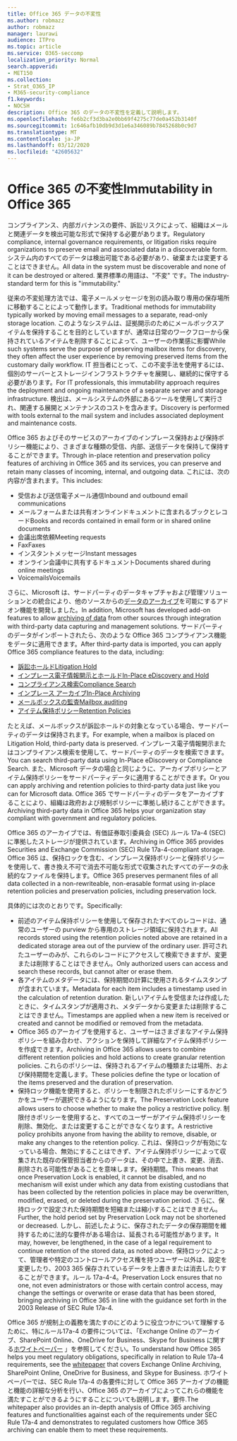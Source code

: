 ```yaml
---
title: Office 365 データの不変性
ms.author: robmazz
author: robmazz
manager: laurawi
audience: ITPro
ms.topic: article
ms.service: O365-seccomp
localization_priority: Normal
search.appverid:
- MET150
ms.collection:
- Strat_O365_IP
- M365-security-compliance
f1.keywords:
- NOCSH
description: Office 365 のデータの不変性を定義して説明します。
ms.openlocfilehash: fe6b2cf3d3ba2e0bb69f4275c77de0a452b3140f
ms.sourcegitcommit: 1c646afb10db9d3d1e6a346089b7845268b0c9d7
ms.translationtype: MT
ms.contentlocale: ja-JP
ms.lasthandoff: 03/12/2020
ms.locfileid: "42605632"
---
```

# <a name="immutability-in-office-365"></a><span data-ttu-id="a338c-103">Office 365 の不変性</span><span class="sxs-lookup"><span data-stu-id="a338c-103">Immutability in Office 365</span></span>

<span data-ttu-id="a338c-104">コンプライアンス、内部ガバナンスの要件、訴訟リスクによって、組織はメールと関連データを検出可能な形式で保持する必要があります。</span><span class="sxs-lookup"><span data-stu-id="a338c-104">Regulatory compliance, internal governance requirements, or litigation risks require organizations to preserve email and associated data in a discoverable form.</span></span> <span data-ttu-id="a338c-105">システム内のすべてのデータは検出可能である必要があり、破棄または変更することはできません。</span><span class="sxs-lookup"><span data-stu-id="a338c-105">All data in the system must be discoverable and none of it can be destroyed or altered.</span></span> <span data-ttu-id="a338c-106">業界標準の用語は、"不変" です。</span><span class="sxs-lookup"><span data-stu-id="a338c-106">The industry-standard term for this is "immutability."</span></span>

<span data-ttu-id="a338c-107">従来の不変処理方法では、電子メールメッセージを別の読み取り専用の保存場所に移動することによって動作します。</span><span class="sxs-lookup"><span data-stu-id="a338c-107">Traditional methods for immutability typically worked by moving email messages to a separate, read-only storage location.</span></span> <span data-ttu-id="a338c-108">このようなシステムは、証拠開示のためにメールボックスアイテムを保持することを目的としていますが、通常は日常のワークフローから保持されているアイテムを削除することによって、ユーザーの作業感に影響</span><span class="sxs-lookup"><span data-stu-id="a338c-108">While such systems serve the purpose of preserving mailbox items for discovery, they often affect the user experience by removing preserved items from the customary daily workflow.</span></span> <span data-ttu-id="a338c-109">IT 担当者にとって、この不変手法を使用するには、個別のサーバーとストレージインフラストラクチャを展開し、継続的に保守する必要があります。</span><span class="sxs-lookup"><span data-stu-id="a338c-109">For IT professionals, this immutability approach requires the deployment and ongoing maintenance of a separate server and storage infrastructure.</span></span> <span data-ttu-id="a338c-110">検出は、メールシステムの外部にあるツールを使用して実行され、関連する展開とメンテナンスのコストを含みます。</span><span class="sxs-lookup"><span data-stu-id="a338c-110">Discovery is performed with tools external to the mail system and includes associated deployment and maintenance costs.</span></span>

<span data-ttu-id="a338c-111">Office 365 およびそのサービスのアーカイブのインプレース保持および保持ポリシー機能により、さまざまな種類の受信、内部、送信データを保持して保持することができます。</span><span class="sxs-lookup"><span data-stu-id="a338c-111">Through in-place retention and preservation policy features of archiving in Office 365 and its services, you can preserve and retain many classes of incoming, internal, and outgoing data.</span></span> <span data-ttu-id="a338c-112">これには、次の内容が含まれます。</span><span class="sxs-lookup"><span data-stu-id="a338c-112">This includes:</span></span>

- <span data-ttu-id="a338c-113">受信および送信電子メール通信</span><span class="sxs-lookup"><span data-stu-id="a338c-113">Inbound and outbound email communications</span></span>
- <span data-ttu-id="a338c-114">メールフォームまたは共有オンラインドキュメントに含まれるブックとレコード</span><span class="sxs-lookup"><span data-stu-id="a338c-114">Books and records contained in email form or in shared online documents</span></span>
- <span data-ttu-id="a338c-115">会議出席依頼</span><span class="sxs-lookup"><span data-stu-id="a338c-115">Meeting requests</span></span>
- <span data-ttu-id="a338c-116">Fax</span><span class="sxs-lookup"><span data-stu-id="a338c-116">Faxes</span></span>
- <span data-ttu-id="a338c-117">インスタントメッセージ</span><span class="sxs-lookup"><span data-stu-id="a338c-117">Instant messages</span></span>
- <span data-ttu-id="a338c-118">オンライン会議中に共有するドキュメント</span><span class="sxs-lookup"><span data-stu-id="a338c-118">Documents shared during online meetings</span></span>
- <span data-ttu-id="a338c-119">Voicemails</span><span class="sxs-lookup"><span data-stu-id="a338c-119">Voicemails</span></span>

<span data-ttu-id="a338c-120">さらに、Microsoft は、サードパーティのデータキャプチャおよび管理ソリューションとの統合により、他のソースからの[データのアーカイブ](https://support.office.com/article/Archiving-third-party-data-in-Office-365-0ce338d5-3666-4a18-86ab-c6910ff408cc)を可能にするアドオン機能を開発しました。</span><span class="sxs-lookup"><span data-stu-id="a338c-120">In addition, Microsoft has developed add-on features to allow [archiving of data](https://support.office.com/article/Archiving-third-party-data-in-Office-365-0ce338d5-3666-4a18-86ab-c6910ff408cc) from other sources through integration with third-party data capturing and management solutions.</span></span> <span data-ttu-id="a338c-121">サードパーティのデータがインポートされたら、次のような Office 365 コンプライアンス機能をデータに適用できます。</span><span class="sxs-lookup"><span data-stu-id="a338c-121">After third-party data is imported, you can apply Office 365 compliance features to the data, including:</span></span>

- [<span data-ttu-id="a338c-122">訴訟ホールド</span><span class="sxs-lookup"><span data-stu-id="a338c-122">Litigation Hold</span></span>](https://docs.microsoft.com/microsoft-365/compliance/create-a-litigation-hold)
- [<span data-ttu-id="a338c-123">インプレース電子情報開示とホールド</span><span class="sxs-lookup"><span data-stu-id="a338c-123">In-Place eDiscovery and Hold</span></span>](https://docs.microsoft.com/microsoft-365/compliance/manage-legal-investigations)
- [<span data-ttu-id="a338c-124">コンプライアンス検索</span><span class="sxs-lookup"><span data-stu-id="a338c-124">Compliance Search</span></span>](https://docs.microsoft.com/microsoft-365/compliance/search-for-content)
- [<span data-ttu-id="a338c-125">インプレース アーカイブ</span><span class="sxs-lookup"><span data-stu-id="a338c-125">In-Place Archiving</span></span>](https://docs.microsoft.com/microsoft-365/compliance/enable-archive-mailboxes)
- [<span data-ttu-id="a338c-126">メールボックスの監査</span><span class="sxs-lookup"><span data-stu-id="a338c-126">Mailbox auditing</span></span>](https://docs.microsoft.com/microsoft-365/compliance/enable-mailbox-auditing)
- [<span data-ttu-id="a338c-127">アイテム保持ポリシー</span><span class="sxs-lookup"><span data-stu-id="a338c-127">Retention Policies</span></span>](https://docs.microsoft.com/microsoft-365/compliance/retention-policies)

<span data-ttu-id="a338c-128">たとえば、メールボックスが訴訟ホールドの対象となっている場合、サードパーティのデータは保持されます。</span><span class="sxs-lookup"><span data-stu-id="a338c-128">For example, when a mailbox is placed on Litigation Hold, third-party data is preserved.</span></span> <span data-ttu-id="a338c-129">インプレース電子情報開示またはコンプライアンス検索を使用して、サードパーティのデータを検索できます。</span><span class="sxs-lookup"><span data-stu-id="a338c-129">You can search third-party data using In-Place eDiscovery or Compliance Search.</span></span> <span data-ttu-id="a338c-130">また、Microsoft データの場合と同じように、アーカイブポリシーとアイテム保持ポリシーをサードパーティデータに適用することができます。</span><span class="sxs-lookup"><span data-stu-id="a338c-130">Or you can apply archiving and retention policies to third-party data just like you can for Microsoft data.</span></span> <span data-ttu-id="a338c-131">Office 365 でサードパーティのデータをアーカイブすることにより、組織は政府および規制ポリシーに準拠し続けることができます。</span><span class="sxs-lookup"><span data-stu-id="a338c-131">Archiving third-party data in Office 365 helps your organization stay compliant with government and regulatory policies.</span></span>

<span data-ttu-id="a338c-132">Office 365 のアーカイブでは、有価証券取引委員会 (SEC) ルール 17a-4 (SEC) に準拠したストレージが提供されています。</span><span class="sxs-lookup"><span data-stu-id="a338c-132">Archiving in Office 365 provides Securities and Exchange Commission (SEC) Rule 17a-4-compliant storage.</span></span> <span data-ttu-id="a338c-133">Office 365 は、保持ロックを含む、インプレース保持ポリシーと保持ポリシーを使用して、書き換え不可で消去不可能な形式で収集されたすべてのデータの永続的なファイルを保持します。</span><span class="sxs-lookup"><span data-stu-id="a338c-133">Office 365 preserves permanent files of all data collected in a non-rewriteable, non-erasable format using in-place retention policies and preservation policies, including preservation lock.</span></span>

<span data-ttu-id="a338c-134">具体的には次のとおりです。</span><span class="sxs-lookup"><span data-stu-id="a338c-134">Specifically:</span></span>

- <span data-ttu-id="a338c-135">前述のアイテム保持ポリシーを使用して保存されたすべてのレコードは、通常のユーザーの purview から専用のストレージ領域に保持されます。</span><span class="sxs-lookup"><span data-stu-id="a338c-135">All records stored using the retention policies noted above are retained in a dedicated storage area out of the purview of the ordinary user.</span></span> <span data-ttu-id="a338c-136">許可されたユーザーのみが、これらのレコードにアクセスして検索できますが、変更または削除することはできません。</span><span class="sxs-lookup"><span data-stu-id="a338c-136">Only authorized users can access and search these records, but cannot alter or erase them.</span></span>
- <span data-ttu-id="a338c-137">各アイテムのメタデータには、保持期間の計算に使用されるタイムスタンプが含まれています。</span><span class="sxs-lookup"><span data-stu-id="a338c-137">Metadata for each item includes a timestamp used in the calculation of retention duration.</span></span> <span data-ttu-id="a338c-138">新しいアイテムを受信または作成したときに、タイムスタンプが適用され、メタデータから変更または削除することはできません。</span><span class="sxs-lookup"><span data-stu-id="a338c-138">Timestamps are applied when a new item is received or created and cannot be modified or removed from the metadata.</span></span>
- <span data-ttu-id="a338c-139">Office 365 のアーカイブを使用すると、ユーザーはさまざまなアイテム保持ポリシーを組み合わせ、アクションを保持して詳細なアイテム保持ポリシーを作成できます。</span><span class="sxs-lookup"><span data-stu-id="a338c-139">Archiving in Office 365 allows users to combine different retention policies and hold actions to create granular retention policies.</span></span> <span data-ttu-id="a338c-140">これらのポリシーは、保持されるアイテムの種類または場所、および保持期間を定義します。</span><span class="sxs-lookup"><span data-stu-id="a338c-140">These policies define the type or location of the items preserved and the duration of preservation.</span></span>
- <span data-ttu-id="a338c-141">保持ロック機能を使用すると、ポリシーを制限されたポリシーにするかどうかをユーザーが選択できるようになります。</span><span class="sxs-lookup"><span data-stu-id="a338c-141">The Preservation Lock feature allows users to choose whether to make the policy a restrictive policy.</span></span> <span data-ttu-id="a338c-142">制限付きポリシーを使用すると、すべてのユーザーがアイテム保持ポリシーを削除、無効化、または変更することができなくなります。</span><span class="sxs-lookup"><span data-stu-id="a338c-142">A restrictive policy prohibits anyone from having the ability to remove, disable, or make any changes to the retention policy.</span></span> <span data-ttu-id="a338c-143">これは、保持ロックが有効になっている場合、無効にすることはできず、アイテム保持ポリシーによって収集された既存の保管担当者からのデータは、その中で上書き、変更、消去、削除される可能性があることを意味します。保持期間。</span><span class="sxs-lookup"><span data-stu-id="a338c-143">This means that once Preservation Lock is enabled, it cannot be disabled, and no mechanism will exist under which any data from existing custodians that has been collected by the retention policies in place may be overwritten, modified, erased, or deleted during the preservation period.</span></span> <span data-ttu-id="a338c-144">さらに、保持ロックで設定された保持期間を短縮または縮小することはできません。</span><span class="sxs-lookup"><span data-stu-id="a338c-144">Further, the hold period set by Preservation Lock may not be shortened or decreased.</span></span> <span data-ttu-id="a338c-145">しかし、前述したように、保存されたデータの保存期間を維持するために法的な要件がある場合は、延長される可能性があります。</span><span class="sxs-lookup"><span data-stu-id="a338c-145">It may, however, be lengthened, in the case of a legal requirement to continue retention of the stored data, as noted above.</span></span> <span data-ttu-id="a338c-146">保持ロックによって、管理者や特定のコントロールアクセス権を持つユーザー以外は、設定を変更したり、2003 365 保存されているデータを上書きまたは消去したりすることができます。ルール 17a-4-4。</span><span class="sxs-lookup"><span data-stu-id="a338c-146">Preservation Lock ensures that no one, not even administrators or those with certain control access, may change the settings or overwrite or erase data that has been stored, bringing archiving in Office 365 in line with the guidance set forth in the 2003 Release of SEC Rule 17a-4.</span></span>

<span data-ttu-id="a338c-147">Office 365 が規制上の義務を満たすのにどのように役立つかについて理解するために、特にルール17a-4 の要件については、「Exchange Online のアーカイブ、SharePoint Online、OneDrive for Business、Skype for Business に関する[ホワイトペーパー](https://www.microsoft.com/microsoft-365/blog/wp-content/uploads/2015/11/Microsoft-EOA-White-Paper.pdf) 」を参照してください。</span><span class="sxs-lookup"><span data-stu-id="a338c-147">To understand how Office 365 helps you meet regulatory obligations, specifically in relation to Rule 17a-4 requirements, see the [whitepaper](https://www.microsoft.com/microsoft-365/blog/wp-content/uploads/2015/11/Microsoft-EOA-White-Paper.pdf) that covers Exchange Online Archiving, SharePoint Online, OneDrive for Business, and Skype for Business.</span></span> <span data-ttu-id="a338c-148">ホワイトペーパーでは、SEC Rule 17a-4 の各要件に対して Office 365 アーカイブの機能と機能の詳細な分析を行い、Office 365 のアーカイブによってこれらの機能を満たすことができるようにすることについても説明します。要件.</span><span class="sxs-lookup"><span data-stu-id="a338c-148">The whitepaper also provides an in-depth analysis of Office 365 archiving features and functionalities against each of the requirements under SEC Rule 17a-4 and demonstrates to regulated customers how Office 365 archiving can enable them to meet these requirements.</span></span>
